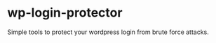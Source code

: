 wp-login-protector
==================

Simple tools to protect your wordpress login from brute force attacks.
